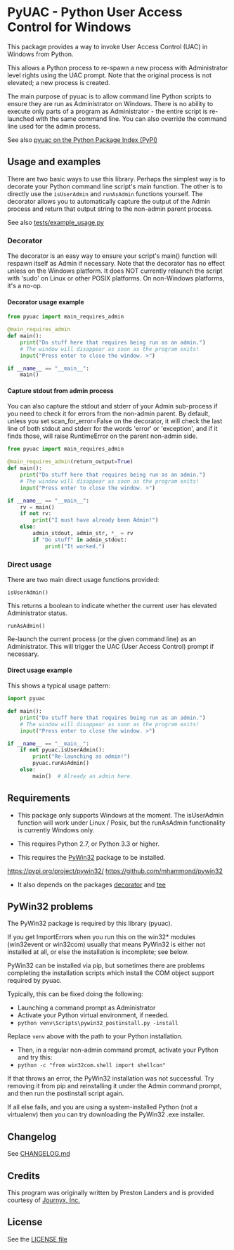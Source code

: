 # PyUAC - Python User Access Control for Windows

This package provides a way to invoke User Access Control (UAC) in Windows from Python.

This allows a Python process to re-spawn a new process with Administrator level rights using
the UAC prompt. Note that the original process is not elevated; a new process is created.

The main purpose of pyuac is to allow command line Python scripts to ensure they are run
as Administrator on Windows. There is no ability to execute only parts of a program 
as Administrator - the entire script is re-launched with the same command line. You can
also override the command line used for the admin process.

See also [pyuac on the Python Package Index (PyPI)](https://pypi.org/project/pyuac)

## Usage and examples

There are two basic ways to use this library. Perhaps the simplest way is to decorate your 
Python command line script's main function. The other is to directly use the `isUserAdmin`
and `runAsAdmin` functions yourself. The decorator allows you to automatically capture
the output of the Admin process and return that output string to the non-admin parent process.

See also [tests/example_usage.py](tests/example_usage.py)

### Decorator

The decorator is an easy way to ensure your script's main() function will respawn itself
as Admin if necessary. Note that the decorator has no effect unless on the Windows platform.
It does NOT currently relaunch the script with 'sudo' on Linux or other POSIX platforms.
On non-Windows platforms, it's a no-op.

#### Decorator usage example

```python
from pyuac import main_requires_admin

@main_requires_admin
def main():
    print("Do stuff here that requires being run as an admin.")
    # The window will disappear as soon as the program exits!
    input("Press enter to close the window. >")

if __name__ == "__main__":
    main()
```

#### Capture stdout from admin process

You can also capture the stdout and stderr of your Admin sub-process if you need to check
it for errors from the non-admin parent. By default, unless you set scan_for_error=False on
the decorator, it will check the last line of both stdout and stderr for the words 'error'
or 'exception', and if it finds those, will raise RuntimeError on the parent non-admin side.

```python
from pyuac import main_requires_admin

@main_requires_admin(return_output=True)
def main():
    print("Do stuff here that requires being run as an admin.")
    # The window will disappear as soon as the program exits!
    input("Press enter to close the window. >")

if __name__ == "__main__":
    rv = main()
    if not rv:
        print("I must have already been Admin!")
    else:
        admin_stdout, admin_str, *_ = rv
        if "Do stuff" in admin_stdout:
            print("It worked.")
```

### Direct usage

There are two main direct usage functions provided:

    isUserAdmin()
This returns a boolean to indicate whether the current user has elevated Administrator status.

    runAsAdmin()
Re-launch the current process (or the given command line) as an Administrator. 
This will trigger the UAC (User Access Control) prompt if necessary.

#### Direct usage example

This shows a typical usage pattern:

```python
import pyuac

def main():
    print("Do stuff here that requires being run as an admin.")
    # The window will disappear as soon as the program exits!
    input("Press enter to close the window. >")

if __name__ == "__main__":
    if not pyuac.isUserAdmin():
        print("Re-launching as admin!")
        pyuac.runAsAdmin()
    else:        
        main()  # Already an admin here.
```

## Requirements

* This package only supports Windows at the moment. The isUserAdmin function will work under
  Linux / Posix, but the runAsAdmin functionality is currently Windows only.
  
* This requires Python 2.7, or Python 3.3 or higher.

* This requires the [PyWin32](https://pypi.org/project/pywin32/) package to be installed.

https://pypi.org/project/pywin32/
https://github.com/mhammond/pywin32

* It also depends on the packages [decorator](https://pypi.org/project/decorator/) 
and [tee](https://pypi.org/project/tee/)

## PyWin32 problems

The PyWin32 package is required by this library (pyuac).

If you get ImportErrors when you run this on the win32* modules (win32event or win32com)
usually that means PyWin32 is either not installed at all, or else the installation is incomplete;
see below.

PyWin32 can be installed via pip, but sometimes there are problems completing the installation
scripts which install the COM object support required by pyuac. 

Typically, this can be fixed doing the following:
 
* Launching a command prompt as Administrator
* Activate your Python virtual environment, if needed.
* `python venv\Scripts\pywin32_postinstall.py -install`

Replace `venv` above with the path to your Python installation. 

* Then, in a regular non-admin command prompt, activate your Python and try this:
* `python -c "from win32com.shell import shellcon"`

If that throws an error, the PyWin32 installation was not successful. Try removing it from pip
and reinstalling it under the Admin command prompt, and then run the postinstall script again.

If all else fails, and you are using a system-installed Python (not a virtualenv) then you
can try downloading the PyWin32 .exe installer.

## Changelog

See [CHANGELOG.md](CHANGELOG.md)

## Credits

This program was originally written by Preston Landers and is provided courtesy of 
[Journyx, Inc.](https://www.journyx.com)

## License

See the [LICENSE file](LICENSE)
